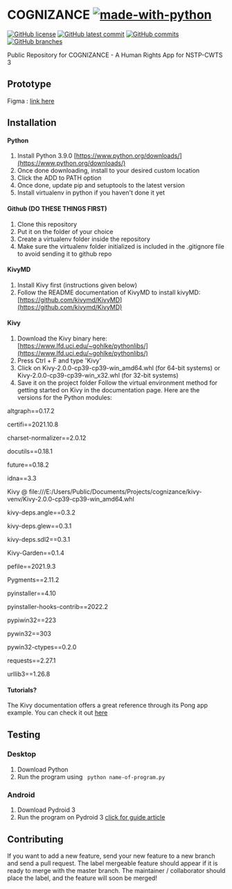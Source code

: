 # COGNIZANCE [![made-with-python](https://img.shields.io/badge/Made%20with-Python-1f425f.svg)](https://www.python.org/) 

[![GitHub license](https://img.shields.io/github/license/Naereen/StrapDown.js.svg)](https://github.com/Naereen/StrapDown.js/blob/master/LICENSE)
[![GitHub latest commit](https://badgen.net/github/last-commit/shannaurelle/cognizance)](https://GitHub.com/shannaurelle/cognizance/commit/)
[![GitHub commits](https://badgen.net/github/commits/shannaurelle/cognizance/)](https://GitHub.com/shannaurelle/cognizance/commit/)
[![GitHub branches](https://badgen.net/github/branches/shannaurelle/cognizance)](https://github.com/shannaurelle/cognizance/)


Public Repository for COGNIZANCE - A Human Rights App for NSTP-CWTS 3 

## Prototype ##
Figma : [link here](https://www.figma.com/proto/NIZDiFJoNPICeDoLymibtP/Cognizance?node-id=47%3A2800&scaling=scale-down&page-id=12%3A2)

## Installation ##

#### Python ####
1. Install Python 3.9.0 [https://www.python.org/downloads/](https://www.python.org/downloads/)
2. Once done downloading, install to your desired custom location 
3. Click the ADD to PATH option 
4. Once done, update pip and setuptools to the latest version
5. Install virtualenv in python if you haven't done it yet

#### Github (DO THESE THINGS FIRST) ####
1. Clone this repository
2. Put it on the folder of your choice
3. Create a virtualenv folder inside the repository
4. Make sure the virtualenv folder initialized is included in the .gitignore file to avoid sending it to github repo

#### KivyMD ####
1. Install Kivy first (instructions given below)
3. Follow the README documentation of KivyMD to install kivyMD: [https://github.com/kivymd/KivyMD](https://github.com/kivymd/KivyMD)

#### Kivy #####
1. Download the Kivy binary here: [https://www.lfd.uci.edu/~gohlke/pythonlibs/](https://www.lfd.uci.edu/~gohlke/pythonlibs/)
2. Press Ctrl + F and type 'Kivy'
3. Click on Kivy-2.0.0-cp39-cp39-win_amd64.whl (for 64-bit systems) or Kivy-2.0.0-cp39-cp39-win_x32.whl (for 32-bit systems)
4. Save it on the project folder 
Follow the virtual environment method for getting started on Kivy in the documentation page. Here are the versions for the Python modules:

altgraph==0.17.2

certifi==2021.10.8

charset-normalizer==2.0.12

docutils==0.18.1

future==0.18.2

idna==3.3

Kivy @ file:///E:/Users/Public/Documents/Projects/cognizance/kivy-venv/Kivy-2.0.0-cp39-cp39-win_amd64.whl

kivy-deps.angle==0.3.2

kivy-deps.glew==0.3.1

kivy-deps.sdl2==0.3.1

Kivy-Garden==0.1.4

pefile==2021.9.3

Pygments==2.11.2

pyinstaller==4.10

pyinstaller-hooks-contrib==2022.2

pypiwin32==223

pywin32==303

pywin32-ctypes==0.2.0

requests==2.27.1

urllib3==1.26.8

#### Tutorials? ####

The Kivy documentation offers a great reference through its Pong app example. You can check it out [here](https://kivy.org/doc/stable/tutorials/pong.html)

## Testing ##

### Desktop ### 

1. Download Python 
2. Run the program using 
``` python name-of-program.py```

### Android ###

1. Download Pydroid 3 
2. Run the program on Pydroid 3 [click for guide article](https://www.makeuseof.com/install-pydroid-android/)

## Contributing ##

If you want to add a new feature, send your new feature to a new branch and send a pull request. The label mergeable feature should appear if it is ready to merge with the master branch. The maintainer / collaborator should place the label, and the feature will soon be merged!
